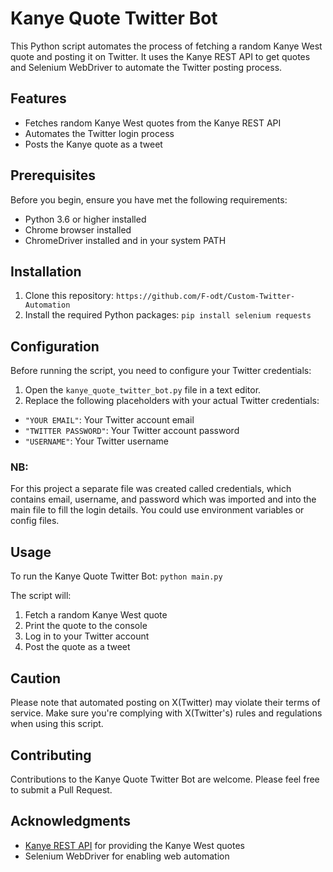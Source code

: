# Kanye Quote Twitter Bot

This Python script automates the process of fetching a random Kanye West quote and posting it on Twitter. It uses the Kanye REST API to get quotes and Selenium WebDriver to automate the Twitter posting process.

## Features

- Fetches random Kanye West quotes from the Kanye REST API
- Automates the Twitter login process
- Posts the Kanye quote as a tweet

## Prerequisites

Before you begin, ensure you have met the following requirements:

- Python 3.6 or higher installed
- Chrome browser installed
- ChromeDriver installed and in your system PATH

## Installation

1. Clone this repository: `https://github.com/F-odt/Custom-Twitter-Automation`
2. Install the required Python packages: `pip install selenium requests`

## Configuration

Before running the script, you need to configure your Twitter credentials:

1. Open the `kanye_quote_twitter_bot.py` file in a text editor.
2. Replace the following placeholders with your actual Twitter credentials:
- `"YOUR EMAIL"`: Your Twitter account email
- `"TWITTER PASSWORD"`: Your Twitter account password
- `"USERNAME"`: Your Twitter username
### NB: 
For this project a separate file was created called credentials, which contains email, username, and password which
was imported and into the main file to fill the login details. You could use
environment variables or config files.



## Usage

To run the Kanye Quote Twitter Bot: `python main.py`

The script will:
1. Fetch a random Kanye West quote
2. Print the quote to the console
3. Log in to your Twitter account
4. Post the quote as a tweet

## Caution

Please note that automated posting on X(Twitter) may violate their terms of service. Make sure you're complying with X(Twitter's) rules and regulations when using this script.

## Contributing

Contributions to the Kanye Quote Twitter Bot are welcome. Please feel free to submit a Pull Request.


## Acknowledgments

- [Kanye REST API](https://kanye.rest/) for providing the Kanye West quotes
- Selenium WebDriver for enabling web automation
